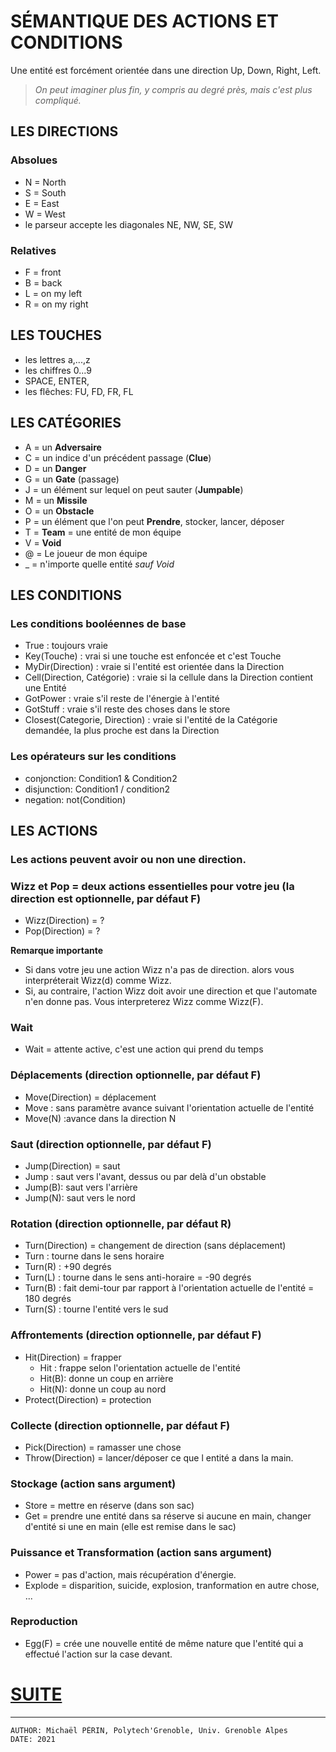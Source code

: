 # SÉMANTIQUE DES ACTIONS ET CONDITIONS

Une entité est forcément orientée dans une direction Up, Down, Right, Left.

> *On peut imaginer plus fin, y compris au degré près, mais c'est plus compliqué.*

## LES DIRECTIONS

### Absolues
- N = North
- S = South
- E = East
- W = West
- le parseur accepte les diagonales NE, NW, SE, SW

### Relatives
- F = front
- B = back
- L = on my left
- R = on my right


## LES TOUCHES

- les lettres a,...,z
- les chiffres 0...9
- SPACE, ENTER,
- les flêches: FU, FD, FR, FL


## LES CATÉGORIES

- A = un **Adversaire**
- C = un indice d'un précédent passage (**Clue**)
- D = un **Danger**
- G = un **Gate** (passage)
- J = un élément sur lequel on peut sauter (**Jumpable**)
- M = un **Missile**
- O = un **Obstacle**
- P = un élément que l'on peut **Prendre**, stocker, lancer, déposer
- T = **Team** = une entité de mon équipe
- V = **Void**
- @ = Le joueur de mon équipe
- _ = n'importe quelle entité *sauf Void*


## LES CONDITIONS

### Les conditions booléennes de base
-  True : toujours vraie
-  Key(Touche) : vrai si une touche est enfoncée et c'est Touche
-  MyDir(Direction) : vraie si l'entité est orientée dans la Direction
-  Cell(Direction, Catégorie) : vraie si la cellule dans la Direction contient une Entité
-  GotPower : vraie s'il reste de l'énergie à l'entité
-  GotStuff : vraie s'il reste des choses dans le store
-  Closest(Categorie, Direction) : vraie si l'entité de la Catégorie demandée, la plus proche est dans la Direction

### Les opérateurs sur les conditions
- conjonction: Condition1 & Condition2
- disjunction: Condition1 / condition2
- negation: not(Condition)


## LES ACTIONS

### Les actions peuvent avoir ou non une direction.


### Wizz et Pop = deux actions essentielles pour votre jeu (la direction est optionnelle, par défaut F)
-  Wizz(Direction) = ?
-  Pop(Direction)  = ?

**Remarque importante**
  - Si dans votre jeu une action Wizz n'a pas de direction.
    alors vous interpréterait Wizz(d) comme Wizz.
  - Si, au contraire, l'action Wizz doit avoir une direction
    et que l'automate n'en donne pas. Vous interpreterez Wizz comme Wizz(F).


### Wait
- Wait = attente active, c'est une action qui prend du temps


### Déplacements (direction optionnelle, par défaut F)
- Move(Direction) = déplacement
- Move    : sans paramètre avance suivant l'orientation actuelle de l'entité
- Move(N) :avance dans la direction N

### Saut (direction optionnelle, par défaut F)
- Jump(Direction) = saut
- Jump   : saut vers l'avant, dessus ou par delà d'un obstable
- Jump(B): saut vers l'arrière
- Jump(N): saut vers le nord

### Rotation (direction optionnelle, par défaut R)
+ Turn(Direction) = changement de direction (sans déplacement)
+ Turn    : tourne dans le sens horaire
+ Turn(R) : +90 degrés
+ Turn(L) : tourne dans le sens anti-horaire = -90 degrés
+ Turn(B) : fait demi-tour par rapport à l'orientation actuelle de l'entité = 180 degrés
+ Turn(S) : tourne l'entité vers le sud

### Affrontements (direction optionnelle, par défaut F)
+  Hit(Direction) = frapper
   - Hit   : frappe selon l'orientation actuelle de l'entité
   - Hit(B): donne un coup en arrière
   - Hit(N): donne un coup au nord
+  Protect(Direction) = protection

### Collecte (direction optionnelle, par défaut F)
+  Pick(Direction) = ramasser une chose
+  Throw(Direction) = lancer/déposer ce que l entité a dans la main.

### Stockage (action sans argument)
+  Store = mettre en réserve (dans son sac)
+  Get   = prendre une entité dans sa réserve si aucune en main, changer d'entité si une en main (elle est remise dans le sac)

### Puissance et Transformation (action sans argument)
+  Power   = pas d'action, mais récupération d'énergie.
+  Explode = disparition, suicide, explosion, tranformation en autre chose, ...

### Reproduction
+  Egg(F) = crée une nouvelle entité de même nature que l'entité qui a effectué l'action sur la case devant.


# [SUITE](README.md)


---
    AUTHOR: Michaël PÉRIN, Polytech'Grenoble, Univ. Grenoble Alpes
    DATE: 2021

